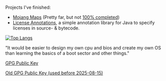Projects I've finished:
- [Mojang Maps](https://github.com/Abelkrijgtalles/mojang-maps) (Pretty far, but not [100% completed](https://github.com/Abelkrijgtalles/mojang-maps#roadmap))
- [License Annotations](https://github.com/Abelkrijgtalles/license-annotations), a simple annotation library for Java to specify licenses in source- & bytecode.

[![Top Langs](https://github-readme-stats.vercel.app/api/top-langs/?username=abelkrijgtalles&langs_count=100)](https://github.com/anuraghazra/github-readme-stats)

"It would be easier to design my own cpu and bios and create my own OS than learning the basics of a boot sector and other things."

[GPG Public Key](https://github.com/Abelkrijgtalles.gpg)

[Old GPG Public Key (used before 2025-08-15)](https://raw.githubusercontent.com/Abelkrijgtalles/Abelkrijgtalles/refs/heads/main/old.gpg)
